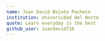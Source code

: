 ```yaml
---
name: Juan David Bojato Pacheco
institution: Universidad del Norte
quote: Learn everyday is the best
github_user: Juandavid716
---
```


